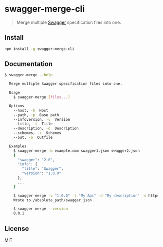 # swagger-merge-cli

> Merge multiple [Swagger](https://swagger.io/) specification files into one.

## Install

```bash
npm install -g swagger-merge-cli
```

## Documentation

```bash
$ swagger-merge --help

  Merge multiple Swagger specification files into one.

  Usage
    $ swagger-merge [files...]

  Options
    --host, -h  Host
    --path, -p  Base path
    --infoversion, -v  Version
    --title, -t  Title
    --description, -d  Description
    --schemes, -s  Schemes
    --out, -o  Outfile

  Examples
    $ swagger-merge -b example.com swagger1.json swagger2.json
    {
      "swagger": "2.0",
      "info": {
        "title": "Swagger",
        "version": "1.0.0"
      },
      ...
    }

    $ swagger-merge -v "1.0.0" -t "My Api" -d "My description" -s https,http -h example.com -p "/v1/" swagger1.json swagger2.json -o swagger.json
    Wrote to /absolute_path/swagger.json

    $ swagger-merge --version
    0.0.1
```

## License

MIT
